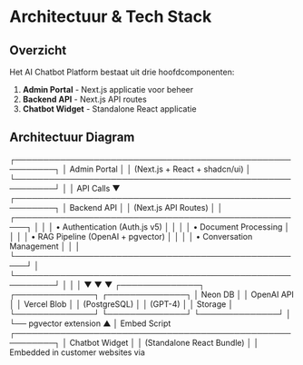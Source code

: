 # Architectuur & Tech Stack

## Overzicht

Het AI Chatbot Platform bestaat uit drie hoofdcomponenten:

1. **Admin Portal** - Next.js applicatie voor beheer
2. **Backend API** - Next.js API routes
3. **Chatbot Widget** - Standalone React applicatie

## Architectuur Diagram

┌─────────────────────────────────────────────────────────┐
│ Admin Portal │
│ (Next.js + React + shadcn/ui) │
└─────────────────────────────────────────────────────────┘
│
│ API Calls
▼
┌─────────────────────────────────────────────────────────┐
│ Backend API │
│ (Next.js API Routes) │
│ ┌────────────────────────────────────────────────────┐ │
│ │ • Authentication (Auth.js v5) │ │
│ │ • Document Processing │ │
│ │ • RAG Pipeline (OpenAI + pgvector) │ │
│ │ • Conversation Management │ │
│ └────────────────────────────────────────────────────┘ │
└─────────────────────────────────────────────────────────┘
│ │ │
▼ ▼ ▼
┌──────────────┐ ┌──────────────┐ ┌──────────────┐
│ Neon DB │ │ OpenAI API │ │ Vercel Blob │
│ (PostgreSQL) │ │ (GPT-4) │ │ Storage │
└──────────────┘ └──────────────┘ └──────────────┘
│
└── pgvector extension
▲
│ Embed Script
┌─────────────────────────────────────────────────────────┐
│ Chatbot Widget │
│ (Standalone React Bundle) │
│ Embedded in customer websites via <script> tag │
└─────────────────────────────────────────────────────────┘

## Tech Stack Details

### Frontend

#### Admin Portal

-   **Framework**: Next.js 14+ (App Router)
-   **Language**: TypeScript
-   **Styling**: TailwindCSS
-   **Components**: shadcn/ui
-   **Forms**: React Hook Form + Zod
-   **State**: React Query (TanStack Query)
-   **Icons**: Lucide React

#### Chatbot Widget

-   **Framework**: React 18
-   **Build Tool**: Vite
-   **Styling**: CSS (Shadow DOM isolation)
-   **Bundle Format**: IIFE (Immediately Invoked Function Expression)

### Backend

-   **Framework**: Next.js 14+ API Routes
-   **Language**: TypeScript
-   **Database ORM**: Prisma
-   **Authentication**: Auth.js v5 (NextAuth.js)
-   **Validation**: Zod
-   **API Format**: REST

### Database

-   **Provider**: Neon (Serverless PostgreSQL)
-   **ORM**: Prisma
-   **Extensions**: pgvector (for embeddings)
-   **Connection Pooling**: Built-in (PgBouncer)

### AI & ML

-   **LLM Provider**: OpenAI
-   **Models**:
    -   `gpt-4o-mini` - Cost-effective for MVP
    -   `gpt-4o` - Advanced queries (optional)
    -   `text-embedding-3-small` - Embeddings (1536 dimensions)
-   **Vector Search**: PostgreSQL + pgvector
-   **Similarity**: Cosine similarity

### Storage

-   **Development**: Local file system
-   **Production**: Vercel Blob Storage
-   **Max File Size**: 10MB

### Deployment

-   **Hosting**: Vercel
-   **CDN**: Vercel Edge Network
-   **Regions**: Global (auto-distributed)
-   **SSL**: Automatic HTTPS

## Data Flow

### Document Ingestion Flow

Upload Document
↓
Store File (Blob Storage)
↓
Extract Text (pdf-parse/mammoth)
↓
Chunk Text (1000 chars with 200 overlap)
↓
Generate Embeddings (OpenAI API)
↓
Store in Database (PostgreSQL + pgvector)

### Query Flow (RAG)

User Question
↓
Generate Query Embedding (OpenAI)
↓
Vector Similarity Search (pgvector)
↓
Retrieve Top 5 Chunks
↓
Build Context Prompt
↓
Generate Answer (GPT-4)
↓
Return Answer + Sources

## Security Architecture

### Authentication

-   Session-based auth (Auth.js v5)
-   HTTP-only cookies
-   CSRF protection
-   Secure password hashing (bcrypt)

### API Security

-   API key authentication for widget
-   Rate limiting (per API key)
-   Domain whitelisting
-   Input validation (Zod)

### Data Security

-   SSL/TLS encryption in transit
-   Database encryption at rest (Neon)
-   Sensitive data in environment variables
-   No credentials in code

## Performance Considerations

### Caching Strategy

-   React Query cache (5 minutes TTL)
-   Browser localStorage (session data)
-   CDN caching (static assets)

### Optimization

-   Image optimization (Next.js Image)
-   Code splitting (dynamic imports)
-   Widget lazy loading
-   Connection pooling (Prisma + Neon)

### Scalability

-   Serverless functions (auto-scaling)
-   Database auto-scaling (Neon)
-   Edge CDN distribution
-   Async processing (document ingestion)

## Monitoring & Logging

-   **Analytics**: Vercel Analytics
-   **Error Tracking**: Console logging (Sentry optional)
-   **Performance**: Web Vitals
-   **Database**: Neon dashboard

## Development Workflow

Local Development
↓
Git Commit
↓
Push to GitHub
↓
Vercel Auto-Deploy (Preview)
↓
Merge to Main
↓
Production Deploy

## Environment Separation

| Environment | Database                        | URL                | Purpose           |
| ----------- | ------------------------------- | ------------------ | ----------------- |
| Development | Local PostgreSQL or Neon Branch | localhost:3000     | Local development |
| Staging     | Neon Branch (staging)           | staging.vercel.app | Testing           |
| Production  | Neon Main                       | your-domain.com    | Live application  |

## Browser Support

-   Chrome/Edge: Latest 2 versions
-   Firefox: Latest 2 versions
-   Safari: Latest 2 versions
-   Mobile browsers: iOS Safari 14+, Chrome Android 90+

## System Requirements

### Development

-   Node.js 18+
-   8GB RAM minimum
-   PostgreSQL 14+ (or Neon account)

### Production

-   Managed by Vercel (serverless)
-   Database: Neon auto-scaling
-   No server management required
